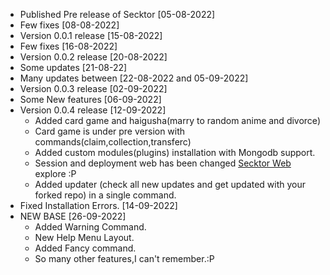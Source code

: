 - Published Pre release of Secktor [05-08-2022]
- Few fixes [08-08-2022]
- Version 0.0.1 release [15-08-2022]
- Few fixes [16-08-2022]
- Version 0.0.2 release [20-08-2022]
- Some updates [21-08-22]
- Many updates between [22-08-2022 and 05-09-2022]
- Version 0.0.3 release [02-09-2022]
- Some New features [06-09-2022]
- Version 0.0.4 release [12-09-2022]
   - Added card game and haigusha(marry to random anime and divorce)
   - Card game is under pre version with commands(claim,collection,transferc)
   - Added custom modules(plugins) installation with Mongodb support.
   - Session and deployment web has been changed [Secktor Web](https://SecktorBot.herokuapp.com/) explore :P 
   - Added updater (check all new updates and get updated with your forked repo) in a single command.
- Fixed Installation Errors.  [14-09-2022]
- NEW BASE [26-09-2022]
   - Added Warning Command.
   - New Help Menu Layout.
   - Added Fancy command.
   - So many other features,I can't remember.:P